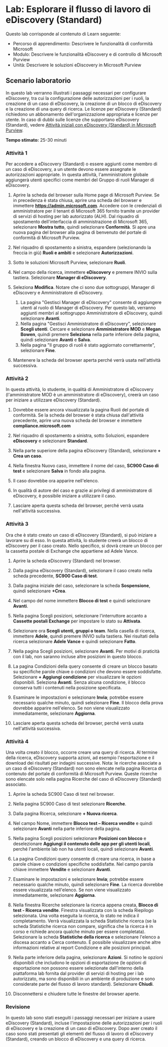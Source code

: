 <!---
---
Lab: Titolo: 'Esplorare il flusso di lavoro di eDiscovery (Standard)' Percorso di apprendimento/Modulo/Unità: 'Percorso di apprendimento: Descrivere le funzionalità di conformità Microsoft; Modulo 5: Descrivere le funzionalità eDiscovery e di controllo di Microsoft Purview; Unità 2: Descrivere le soluzioni eDiscovery in Microsoft 365'
---
--->

# Lab: Esplorare il flusso di lavoro di eDiscovery (Standard)

Questo lab corrisponde al contenuto di Learn seguente:

- Percorso di apprendimento: Descrivere le funzionalità di conformità Microsoft
- Modulo: Descrivere le funzionalità eDiscovery e di controllo di Microsoft Purview
- Unità: Descrivere le soluzioni eDiscovery in Microsoft Purview

## Scenario laboratorio

In questo lab verranno illustrati i passaggi necessari per configurare eDiscovery, tra cui la configurazione delle autorizzazioni per i ruoli, la creazione di un caso di eDiscovery, la creazione di un blocco di eDiscovery e la creazione di una query di ricerca.  Le licenze per eDiscovery (Standard) richiedono un abbonamento dell'organizzazione appropriata e licenze per utente. In caso di dubbi sulle licenze che supportano eDiscovery (Standard), vedere [Attività iniziali con eDiscovery (Standard) in Microsoft Purview](https://docs.microsoft.com/microsoft-365/compliance/get-started-core-ediscovery?view=o365-worldwide).

**Tempo stimato:** 25-30 minuti

### Attività 1

Per accedere a eDiscovery (Standard) o essere aggiunti come membro di un caso di eDiscovery, a un utente devono essere assegnate le autorizzazioni appropriate. In questa attività, l'amministratore globale aggiungerà utenti specifici come membri del Gruppo di ruoli Manager di eDiscovery.

1. Aprire la scheda del browser sulla Home page di Microsoft Purview.  Se in precedenza è stata chiusa, aprire una scheda del browser e immettere **https://admin.microsoft.com**. Accedere con le credenziali di amministratore per il tenant di Microsoft 365 fornito tramite un provider di servizi di hosting per lab autorizzato (ALH). Dal riquadro di spostamento dell'interfaccia di amministrazione di Microsoft 365, selezionare **Mostra tutto**, quindi selezionare **Conformità**.  Si apre una nuova pagina del browser alla pagina di benvenuto del portale di conformità di Microsoft Purview.  


1. Nel riquadro di spostamento a sinistra, espandere (selezionando la freccia in giù) **Ruoli e ambiti** e selezionare **Autorizzazioni**.

1. Sotto le soluzioni Microsoft Purview, selezionare **Ruoli**.

1. Nel campo della ricerca, immettere **eDiscovery** e premere INVIO sulla tastiera.  Selezionare **Manager di eDiscovery**.

1. Seleziona **Modifica**.  Notare che ci sono due sottogruppi, Manager di eDiscovery e Amministratore di eDiscovery.  
    1. La pagina "Gestisci Manager di eDiscovery" consente di aggiungere utenti al ruolo di Manager di eDiscovery. Per questo lab, verranno aggiunti membri al sottogruppo Amministratore di eDiscovery, quindi selezionare **Avanti**.
    1. Nella pagina "Gestisci Amministratore di eDiscovery", selezionare **Scegli utenti**. Cercare e selezionare **Amministratore MOD** e **Megan Bowen**, quindi premere **Seleziona** nella parte inferiore della pagina, quindi selezionare **Avanti** e **Salva**.
    1. Nella pagina "Il gruppo di ruoli è stato aggiornato correttamente", selezionare **Fine**.

1. Mantenere la scheda del browser aperta perché verrà usata nell'attività successiva.

### Attività 2

In questa attività, lo studente, in qualità di Amministratore di eDiscovery (l'amministratore MOD è un amministratore di eDiscovery), creerà un caso per iniziare a utilizzare eDiscovery (Standard).

1. Dovrebbe essere ancora visualizzata la pagina Ruoli del portale di conformità. Se la scheda del browser è stata chiusa dall'attività precedente, aprire una nuova scheda del browser e immettere **compliance.microsoft.com**

1. Nel riquadro di spostamento a sinistra, sotto Soluzioni, espandere **eDiscovery** e selezionare **Standard**.

1. Nella parte superiore della pagina eDiscovery (Standard), selezionare **+ Crea un caso**.

1. Nella finestra Nuovo caso, immettere il nome del caso, **SC900 Caso di test** e selezionare **Salva** in fondo alla pagina.

1. Il caso dovrebbe ora apparire nell'elenco.

1. In qualità di autore del caso e grazie ai privilegi di amministratore di eDiscovery, è possibile iniziare a utilizzare il caso.  

1. Lasciare aperta questa scheda del browser, perché verrà usata nell'attività successiva.

### Attività 3

Ora che è stato creato un caso di eDiscovery (Standard), si può iniziare a lavorare su di esso.  In questa attività, lo studente creerà un blocco di eDiscovery per il caso creato.  Nello specifico, si dovrà creare un blocco per la cassetta postale di Exchange che appartiene ad Adele Vance.

1. Aprire la scheda eDiscovery (Standard) nel browser.

1. Dalla pagina eDiscovery (Standard), selezionare il caso creato nella scheda precedente, **SC900 Caso di test**.

1. Dalla pagina iniziale del caso, selezionare la scheda **Sospensione**, quindi selezionare **+Crea**.

1. Nel campo del nome immettere **Blocco di test** e quindi selezionare **Avanti**.

1. Nella pagina Scegli posizioni, selezionare l'interruttore accanto a **Cassette postali Exchange** per impostare lo stato su **Attivata**.  

1. Selezionare ora **Scegli utenti, gruppi o team**.  Nella casella di ricerca, immettere **Adele**, quindi premere INVIO sulla tastiera. Nei risultati della ricerca selezionare **Adele Vance** e quindi selezionare **Fatto**.

1. Nella pagina Scegli posizioni, selezionare **Avanti**.  Per motivi di praticità con il lab, non saranno incluse altre posizioni in questo blocco.

1. La pagina Condizioni della query consente di creare un blocco basato su specifiche parole chiave o condizioni che devono essere soddisfatte. Selezionare **+ Aggiungi condizione** per visualizzare le opzioni disponibili.  Seleziona **Avanti**. Senza alcuna condizione, il blocco conserva tutti i contenuti nella posizione specificata.

1. Esaminare le impostazioni e selezionare **Invia**; potrebbe essere necessario qualche minuto, quindi selezionare **Fine**.  Il blocco della prova dovrebbe apparire nell'elenco.  Se non viene visualizzato immediatamente, selezionare **Aggiorna**.

1. Lasciare aperta questa scheda del browser, perché verrà usata nell'attività successiva.

### Attività 4

Una volta creato il blocco, occorre creare una query di ricerca.  Al termine della ricerca, eDiscovery supporta azioni, ad esempio l'esportazione e il download dei risultati per indagini successive.   Nota: le ricerche associate a un caso di eDiscovery (Standard) non sono elencate nella pagina Ricerca di contenuto del portale di conformità di Microsoft Purview. Queste ricerche sono elencate solo nella pagina Ricerche del caso di eDiscovery (Standard) associato.

1. Aprire la scheda SC900 Caso di test nel browser.

1. Nella pagina SC900 Caso di test selezionare **Ricerche**.

1. Dalla pagina Ricerca, selezionare **+ Nuova ricerca**.

1. Nel campo Nome, immettere **Blocco test – Ricerca vendite** e quindi selezionare **Avanti** nella parte inferiore della pagina.

1. Nella pagina Scegli posizioni selezionare **Posizioni con blocco** e deselezionare **Aggiungi il contenuto delle app per gli utenti locali**, perché l'ambiente lab non ha utenti locali, quindi selezionare **Avanti**.

1. La pagina Condizioni query consente di creare una ricerca, in base a parole chiave o condizioni specifiche soddisfatte. Nel campo parola chiave immettere **Vendite** e selezionare **Avanti**.

1. Esaminare le impostazioni e selezionare **Invia**; potrebbe essere necessario qualche minuto, quindi selezionare **Fine**.  La ricerca dovrebbe essere visualizzata nell'elenco.  Se non viene visualizzato immediatamente, selezionare **Aggiorna**.

1. Nella finestra Ricerche selezionare la ricerca appena creata, **Blocco di test - Ricerca vendite**.  Finestra visualizzata con la scheda Riepilogo selezionata.  Una volta eseguita la ricerca, lo stato ne indica il completamento.  Verrà visualizzata la scheda Statistiche ricerca (se la scheda Statistiche ricerca non compare, significa che la ricerca è in corso e richiede ancora qualche minuto per essere completata).  Selezionare la scheda **Statistiche della ricerca** e selezionare l'elenco a discesa accanto a Cerca contenuto.  È possibile visualizzare anche altre informazioni relative al report Condizione e alle posizioni principali.  

1. Nella parte inferiore della pagina, selezionare **Azioni**.  Si notino le opzioni disponibili che includono le opzioni di esportazione (le opzioni di esportazione non possono essere selezionate dall'interno della piattaforma lab fornita dal provider di servizi di hosting per i lab autorizzato, ma sono disponibili in un ambiente di produzione e sono considerate parte del flusso di lavoro standard). Selezionare **Chiudi**.

1. Disconnettersi e chiudere tutte le finestre del browser aperte.

### Revisione

In questo lab sono stati eseguiti i passaggi necessari per iniziare a usare eDiscovery (Standard), incluse l'impostazione delle autorizzazioni per i ruoli di eDiscovery e la creazione di un caso di eDiscovery.  Dopo aver creato il caso sono stati presentati gli elementi del flusso di lavoro di eDiscovery (Standard), creando un blocco di eDiscovery e una query di ricerca.
